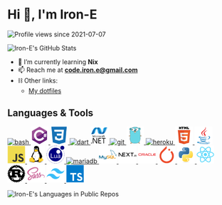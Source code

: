 # Hi 👋, I'm Iron-E

![Profile views since 2021-07-07](https://komarev.com/ghpvc/?username=iron-e&label=Profile%20views%20since%202021-07-07&color=0e75b6&style=flat)

![Iron-E's GitHub Stats](https://github-readme-stats.vercel.app/api?username=Iron-E&count_private=true&include_all_commits=true&show_icons=true&theme=tokyonight)

- 🌱 I’m currently learning **Nix**
- 📫 Reach me at **code.iron.e@gmail.com**
- ⛓ Other links:
  - [My dotfiles](https://gitlab.com/Iron_E/Dotfiles)

## Languages & Tools

<div>
	<a href="https://www.gnu.org/software/bash/" target="_blank">
		<img alt="bash" height="40" width="40" src="https://www.vectorlogo.zone/logos/gnu_bash/gnu_bash-icon.svg" />
	</a>
	<a href="https://www.w3schools.com/cs/" target="_blank">
		<img alt="csharp" height="40" width="40" src="https://raw.githubusercontent.com/devicons/devicon/master/icons/csharp/csharp-original.svg" />
	</a>
	<a href="https://www.w3.org/Style/CSS/Overview.en.html" target="_blank">
		<img alt="css3" height="40" width="40" src="https://raw.githubusercontent.com/devicons/devicon/master/icons/css3/css3-plain.svg" />
	</a>
	<a href="https://dart.dev" target="_blank">
		<img alt="dart" height="40" width="40" src="https://www.vectorlogo.zone/logos/dartlang/dartlang-icon.svg" />
	</a>
	<a href="https://dotnet.microsoft.com/" target="_blank">
		<img alt="dotnet" height="40" width="40" src="https://raw.githubusercontent.com/devicons/devicon/master/icons/dot-net/dot-net-original-wordmark.svg" />
	</a>
	<a href="https://git-scm.com/" target="_blank">
		<img alt="git" height="40" width="40" src="https://www.vectorlogo.zone/logos/git-scm/git-scm-icon.svg" />
	</a>
	<a href="https://golang.org" target="_blank">
		<img alt="go" height="40" width="40" src="https://raw.githubusercontent.com/devicons/devicon/master/icons/go/go-original.svg" />
	</a>
	<a href="https://heroku.com" target="_blank">
		<img alt="heroku" height="40" width="40" src="https://www.vectorlogo.zone/logos/heroku/heroku-icon.svg" />
	</a>
	<a href="https://www.w3.org/html/" target="_blank">
		<img alt="html5" height="40" width="40" src="https://raw.githubusercontent.com/devicons/devicon/master/icons/html5/html5-original-wordmark.svg" />
	</a>
	<a href="https://www.java.com" target="_blank">
		<img alt="java" height="40" width="40" src="https://raw.githubusercontent.com/devicons/devicon/master/icons/java/java-original.svg" />
	</a>
	<a href="https://www.ecma-international.org/" target="_blank">
		<img alt="javascript" height="40" width="40" src="https://raw.githubusercontent.com/devicons/devicon/master/icons/javascript/javascript-original.svg" />
	</a>
	<a href="https://www.linux.org/" target="_blank">
		<img alt="linux" height="40" width="40" src="https://raw.githubusercontent.com/devicons/devicon/master/icons/linux/linux-original.svg" />
	</a>
	<a href="https://lua.org" target="_blank">
		<img alt="lua" height="40" width="40" src="https://raw.githubusercontent.com/devicons/devicon/master/icons/lua/lua-plain.svg" />
	</a>
	<a href="https://mariadb.org/" target="_blank">
		<img alt="mariadb" height="40" width="40" src="https://www.vectorlogo.zone/logos/mariadb/mariadb-icon.svg" />
	</a>
	<a href="https://www.mysql.com/" target="_blank">
		<img alt="mysql" height="40" width="40" src="https://raw.githubusercontent.com/devicons/devicon/master/icons/mysql/mysql-original-wordmark.svg" />
	</a>
	<a href="nextjs.org/" target="_blank">
		<img alt="nextjs" height="40" width="40" src="https://raw.githubusercontent.com/devicons/devicon/master/icons/nextjs/nextjs-original-wordmark.svg" />
	</a>
	<a href="https://www.oracle.com/" target="_blank">
		<img alt="oracle" height="40" width="40" src="https://raw.githubusercontent.com/devicons/devicon/master/icons/oracle/oracle-original.svg" />
	</a>
	<a href="https://pytorch.org/" target="_blank">
		<img alt="pytorch" height="40" width="40" src="https://raw.githubusercontent.com/devicons/devicon/master/icons/pytorch/pytorch-original.svg" />
	</a>
	<a href="https://www.python.org" target="_blank">
		<img alt="python" height="40" width="40" src="https://raw.githubusercontent.com/devicons/devicon/master/icons/python/python-original.svg" />
	</a>
	<a href="https://react.dev" target="_blank">
		<img alt="react" height="40" width="40" src="https://raw.githubusercontent.com/devicons/devicon/master/icons/react/react-original.svg" />
	</a>
	<a href="https://www.rust-lang.org" target="_blank">
		<img alt="rust" height="40" width="40" src="https://raw.githubusercontent.com/devicons/devicon/master/icons/rust/rust-original.svg" />
	</a>
	<a href="https://sass-lang.com" target="_blank">
		<img alt="sass" height="40" width="40" src="https://raw.githubusercontent.com/devicons/devicon/master/icons/sass/sass-original.svg"/>
	</a>
	<a href="https://tailwindcss.com/" target="_blank">
		<img alt="tailwind" height="40" width="40" src="https://raw.githubusercontent.com/devicons/devicon/master/icons/tailwindcss/tailwindcss-original.svg"/>
	</a>
	<a href="https://typescriptlang.org/" target="_blank">
		<img alt="typescript" height="40" width="40" src="https://raw.githubusercontent.com/devicons/devicon/master/icons/typescript/typescript-original.svg"/>
	</a>
</div>

![Iron-E's Languages in Public Repos](https://github-readme-stats.vercel.app/api/top-langs/?username=Iron-E&custom_title=Languages%20in%20Public%20Repos&langs_count=11&layout=compact&exclude_repo=Gilbo-API,Morrisland&theme=tokyonight)
